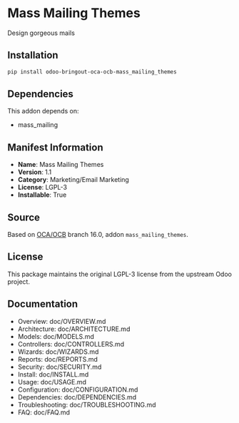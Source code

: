 # Mass Mailing Themes


Design gorgeous mails
    

## Installation

```bash
pip install odoo-bringout-oca-ocb-mass_mailing_themes
```

## Dependencies

This addon depends on:
- mass_mailing

## Manifest Information

- **Name**: Mass Mailing Themes
- **Version**: 1.1
- **Category**: Marketing/Email Marketing
- **License**: LGPL-3
- **Installable**: True

## Source

Based on [OCA/OCB](https://github.com/OCA/OCB) branch 16.0, addon `mass_mailing_themes`.

## License

This package maintains the original LGPL-3 license from the upstream Odoo project.

## Documentation

- Overview: doc/OVERVIEW.md
- Architecture: doc/ARCHITECTURE.md
- Models: doc/MODELS.md
- Controllers: doc/CONTROLLERS.md
- Wizards: doc/WIZARDS.md
- Reports: doc/REPORTS.md
- Security: doc/SECURITY.md
- Install: doc/INSTALL.md
- Usage: doc/USAGE.md
- Configuration: doc/CONFIGURATION.md
- Dependencies: doc/DEPENDENCIES.md
- Troubleshooting: doc/TROUBLESHOOTING.md
- FAQ: doc/FAQ.md
